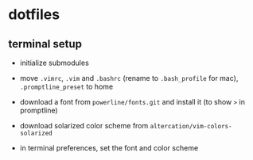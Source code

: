 # dotfiles

## terminal setup
- initialize submodules
- move `.vimrc`, `.vim` and `.bashrc` (rename to `.bash_profile` for mac), `.promptline_preset` to home
- download a font from `powerline/fonts.git` and install it (to show `>` in promptline)
- download solarized color scheme from `altercation/vim-colors-solarized`

- in terminal preferences, set the font and color scheme

